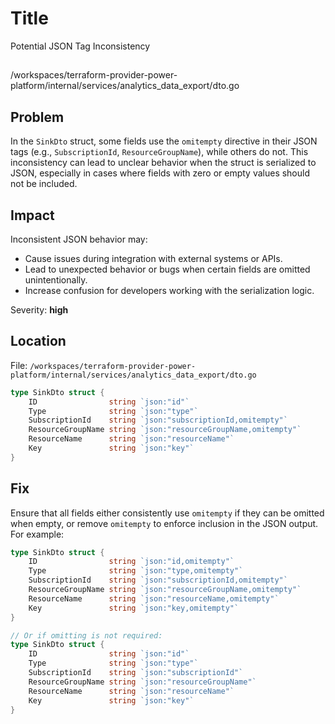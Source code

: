 # Title

Potential JSON Tag Inconsistency

##

/workspaces/terraform-provider-power-platform/internal/services/analytics_data_export/dto.go

## Problem

In the `SinkDto` struct, some fields use the `omitempty` directive in their JSON tags (e.g., `SubscriptionId`, `ResourceGroupName`), while others do not. This inconsistency can lead to unclear behavior when the struct is serialized to JSON, especially in cases where fields with zero or empty values should not be included.

## Impact

Inconsistent JSON behavior may:

- Cause issues during integration with external systems or APIs.
- Lead to unexpected behavior or bugs when certain fields are omitted unintentionally.
- Increase confusion for developers working with the serialization logic.

Severity: **high**

## Location

File: `/workspaces/terraform-provider-power-platform/internal/services/analytics_data_export/dto.go`

```go
type SinkDto struct {
    ID                string `json:"id"`
    Type              string `json:"type"`
    SubscriptionId    string `json:"subscriptionId,omitempty"`
    ResourceGroupName string `json:"resourceGroupName,omitempty"`
    ResourceName      string `json:"resourceName"`
    Key               string `json:"key"`
}
```

## Fix

Ensure that all fields either consistently use `omitempty` if they can be omitted when empty, or remove `omitempty` to enforce inclusion in the JSON output. For example:

```go
type SinkDto struct {
    ID                string `json:"id,omitempty"`
    Type              string `json:"type,omitempty"`
    SubscriptionId    string `json:"subscriptionId,omitempty"`
    ResourceGroupName string `json:"resourceGroupName,omitempty"`
    ResourceName      string `json:"resourceName,omitempty"`
    Key               string `json:"key,omitempty"`
}

// Or if omitting is not required:
type SinkDto struct {
    ID                string `json:"id"`
    Type              string `json:"type"`
    SubscriptionId    string `json:"subscriptionId"`
    ResourceGroupName string `json:"resourceGroupName"`
    ResourceName      string `json:"resourceName"`
    Key               string `json:"key"`
}
```
